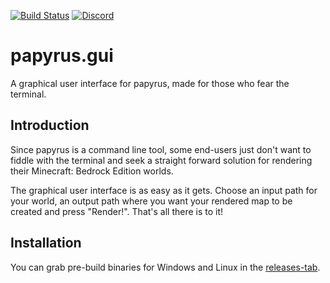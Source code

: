 [![Build Status](https://travis-ci.org/clarkx86/papyrus-gui.svg?branch=master)](https://travis-ci.org/clarkx86/papyrus-gui) [![Discord](https://img.shields.io/discord/569841820092203011.svg?logo=discord&logoColor=white)](https://discord.gg/J2sBaXa)
# papyrus.gui
A graphical user interface for papyrus, made for those who fear the terminal.

## Introduction
Since papyrus is a command line tool, some end-users just don't want to fiddle with the terminal and seek a straight forward solution for rendering their Minecraft: Bedrock Edition worlds.

The graphical user interface is as easy as it gets. Choose an input path for your world, an output path where you want your rendered map to be created and press "Render!". That's all there is to it!

## Installation
You can grab pre-build binaries for Windows and Linux in the [releases-tab](https://github.com/clarkx86/papyrus-gui/releases).